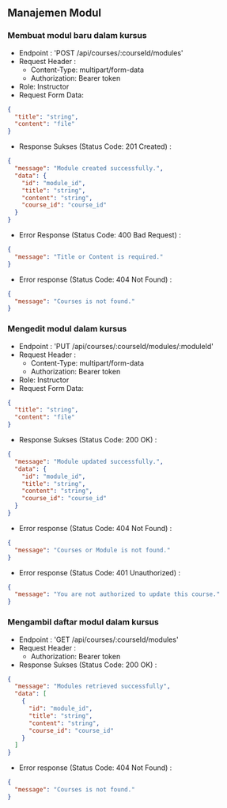 ## Manajemen Modul

### Membuat modul baru dalam kursus

- Endpoint : 'POST /api/courses/:courseId/modules'
- Request Header :
  - Content-Type: multipart/form-data
  - Authorization: Bearer token
- Role: Instructor
- Request Form Data:

```json
{
  "title": "string",
  "content": "file"
}
```

- Response Sukses (Status Code: 201 Created) :

```json
{
  "message": "Module created successfully.",
  "data": {
    "id": "module_id",
    "title": "string",
    "content": "string",
    "course_id": "course_id"
  }
}
```

- Error Response (Status Code: 400 Bad Request) :

```json
{
  "message": "Title or Content is required."
}
```

- Error response (Status Code: 404 Not Found) :

```json
{
  "message": "Courses is not found."
}
```

### Mengedit modul dalam kursus

- Endpoint : 'PUT /api/courses/:courseId/modules/:moduleId'
- Request Header :
  - Content-Type: multipart/form-data
  - Authorization: Bearer token
- Role: Instructor
- Request Form Data:

```json
{
  "title": "string",
  "content": "file"
}
```

- Response Sukses (Status Code: 200 OK) :

```json
{
  "message": "Module updated successfully.",
  "data": {
    "id": "module_id",
    "title": "string",
    "content": "string",
    "course_id": "course_id"
  }
}
```

- Error response (Status Code: 404 Not Found) :

```json
{
  "message": "Courses or Module is not found."
}
```

- Error response (Status Code: 401 Unauthorized) :

```json
{
  "message": "You are not authorized to update this course."
}
```

### Mengambil daftar modul dalam kursus

- Endpoint : 'GET /api/courses/:courseId/modules'
- Request Header :
  - Authorization: Bearer token
- Response Sukses (Status Code: 200 OK) :

```json
{
  "message": "Modules retrieved successfully",
  "data": [
    {
      "id": "module_id",
      "title": "string",
      "content": "string",
      "course_id": "course_id"
    }
  ]
}
```

- Error response (Status Code: 404 Not Found) :

```json
{
  "message": "Courses is not found."
}
```
